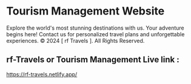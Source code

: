 # Tourism Management Website
Explore the world's most stunning destinations with us. Your adventure begins here! Contact us for personalized travel plans and unforgettable experiences. © 2024 [ rf Travels ]. All Rights Reserved.


## rf-Travels or Tourism Management Live link :  
https://rf-travels.netlify.app/
